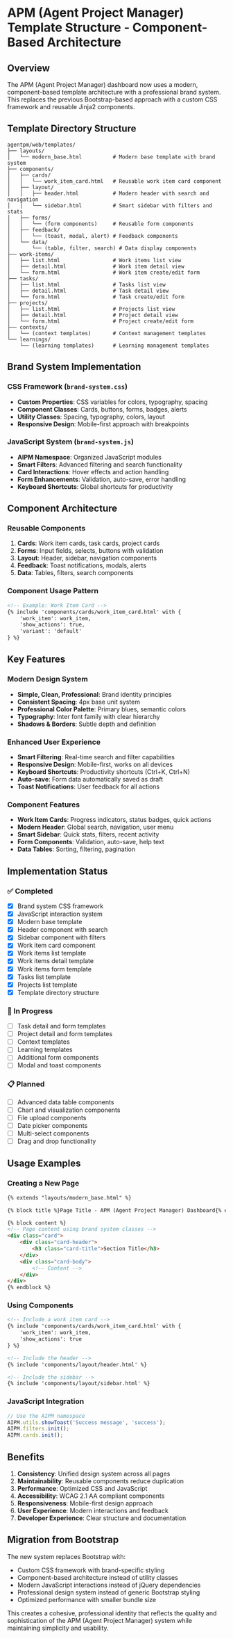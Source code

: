 # APM (Agent Project Manager) Template Structure - Component-Based Architecture

## Overview

The APM (Agent Project Manager) dashboard now uses a modern, component-based template architecture with a professional brand system. This replaces the previous Bootstrap-based approach with a custom CSS framework and reusable Jinja2 components.

## Template Directory Structure

```
agentpm/web/templates/
├── layouts/
│   └── modern_base.html          # Modern base template with brand system
├── components/
│   ├── cards/
│   │   └── work_item_card.html   # Reusable work item card component
│   ├── layout/
│   │   ├── header.html           # Modern header with search and navigation
│   │   └── sidebar.html          # Smart sidebar with filters and stats
│   ├── forms/
│   │   └── (form components)     # Reusable form components
│   ├── feedback/
│   │   └── (toast, modal, alert) # Feedback components
│   └── data/
│       └── (table, filter, search) # Data display components
├── work-items/
│   ├── list.html                 # Work items list view
│   ├── detail.html               # Work item detail view
│   └── form.html                 # Work item create/edit form
├── tasks/
│   ├── list.html                 # Tasks list view
│   ├── detail.html               # Task detail view
│   └── form.html                 # Task create/edit form
├── projects/
│   ├── list.html                 # Projects list view
│   ├── detail.html               # Project detail view
│   └── form.html                 # Project create/edit form
├── contexts/
│   └── (context templates)       # Context management templates
└── learnings/
    └── (learning templates)      # Learning management templates
```

## Brand System Implementation

### CSS Framework (`brand-system.css`)
- **Custom Properties**: CSS variables for colors, typography, spacing
- **Component Classes**: Cards, buttons, forms, badges, alerts
- **Utility Classes**: Spacing, typography, colors, layout
- **Responsive Design**: Mobile-first approach with breakpoints

### JavaScript System (`brand-system.js`)
- **AIPM Namespace**: Organized JavaScript modules
- **Smart Filters**: Advanced filtering and search functionality
- **Card Interactions**: Hover effects and action handling
- **Form Enhancements**: Validation, auto-save, error handling
- **Keyboard Shortcuts**: Global shortcuts for productivity

## Component Architecture

### Reusable Components
1. **Cards**: Work item cards, task cards, project cards
2. **Forms**: Input fields, selects, buttons with validation
3. **Layout**: Header, sidebar, navigation components
4. **Feedback**: Toast notifications, modals, alerts
5. **Data**: Tables, filters, search components

### Component Usage Pattern
```html
<!-- Example: Work Item Card -->
{% include 'components/cards/work_item_card.html' with {
    'work_item': work_item,
    'show_actions': true,
    'variant': 'default'
} %}
```

## Key Features

### Modern Design System
- **Simple, Clean, Professional**: Brand identity principles
- **Consistent Spacing**: 4px base unit system
- **Professional Color Palette**: Primary blues, semantic colors
- **Typography**: Inter font family with clear hierarchy
- **Shadows & Borders**: Subtle depth and definition

### Enhanced User Experience
- **Smart Filtering**: Real-time search and filter capabilities
- **Responsive Design**: Mobile-first, works on all devices
- **Keyboard Shortcuts**: Productivity shortcuts (Ctrl+K, Ctrl+N)
- **Auto-save**: Form data automatically saved as draft
- **Toast Notifications**: User feedback for all actions

### Component Features
- **Work Item Cards**: Progress indicators, status badges, quick actions
- **Modern Header**: Global search, navigation, user menu
- **Smart Sidebar**: Quick stats, filters, recent activity
- **Form Components**: Validation, auto-save, help text
- **Data Tables**: Sorting, filtering, pagination

## Implementation Status

### ✅ Completed
- [x] Brand system CSS framework
- [x] JavaScript interaction system
- [x] Modern base template
- [x] Header component with search
- [x] Sidebar component with filters
- [x] Work item card component
- [x] Work items list template
- [x] Work items detail template
- [x] Work items form template
- [x] Tasks list template
- [x] Projects list template
- [x] Template directory structure

### 🔄 In Progress
- [ ] Task detail and form templates
- [ ] Project detail and form templates
- [ ] Context templates
- [ ] Learning templates
- [ ] Additional form components
- [ ] Modal and toast components

### 📋 Planned
- [ ] Advanced data table components
- [ ] Chart and visualization components
- [ ] File upload components
- [ ] Date picker components
- [ ] Multi-select components
- [ ] Drag and drop functionality

## Usage Examples

### Creating a New Page
```html
{% extends "layouts/modern_base.html" %}

{% block title %}Page Title - APM (Agent Project Manager) Dashboard{% endblock %}

{% block content %}
<!-- Page content using brand system classes -->
<div class="card">
    <div class="card-header">
        <h3 class="card-title">Section Title</h3>
    </div>
    <div class="card-body">
        <!-- Content -->
    </div>
</div>
{% endblock %}
```

### Using Components
```html
<!-- Include a work item card -->
{% include 'components/cards/work_item_card.html' with {
    'work_item': work_item,
    'show_actions': true
} %}

<!-- Include the header -->
{% include 'components/layout/header.html' %}

<!-- Include the sidebar -->
{% include 'components/layout/sidebar.html' %}
```

### JavaScript Integration
```javascript
// Use the AIPM namespace
AIPM.utils.showToast('Success message', 'success');
AIPM.filters.init();
AIPM.cards.init();
```

## Benefits

1. **Consistency**: Unified design system across all pages
2. **Maintainability**: Reusable components reduce duplication
3. **Performance**: Optimized CSS and JavaScript
4. **Accessibility**: WCAG 2.1 AA compliant components
5. **Responsiveness**: Mobile-first design approach
6. **User Experience**: Modern interactions and feedback
7. **Developer Experience**: Clear structure and documentation

## Migration from Bootstrap

The new system replaces Bootstrap with:
- Custom CSS framework with brand-specific styling
- Component-based architecture instead of utility classes
- Modern JavaScript interactions instead of jQuery dependencies
- Professional design system instead of generic Bootstrap styling
- Optimized performance with smaller bundle size

This creates a cohesive, professional identity that reflects the quality and sophistication of the APM (Agent Project Manager) system while maintaining simplicity and usability.
